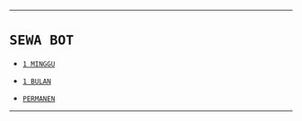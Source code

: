 -------
# ```SEWA BOT```

* [`1 MINGGU`](https://wa.me/62857721057781?text=Bang+Mikel+,Saya+Mau+Sewa+Bot+*1+MINGGU*)


* [`1 BULAN`](https://wa.me/62857721057781?text=Bang+Mikel+,Saya+Mau+Sewa+Bot+*1+BULAN*)

* [`PERMANEN`](https://wa.me/62857721057781?text=Bang+Mikel+,Saya+Mau+Sewa+Bot+*PERMANEN*)

-------
